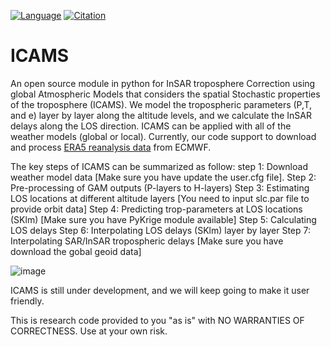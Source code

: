 [![Language](https://img.shields.io/badge/python-3.5%2B-blue.svg)](https://www.python.org/)
[![Citation](https://img.shields.io/badge/doi-10.1016%2Fj.cageo.2020JB020952-blue)](https://doi.org/10.1029/2020JB020952)


# ICAMS

An open source module in python for InSAR troposphere Correction using global Atmospheric Models that considers the spatial Stochastic properties of the troposphere (ICAMS). We model the tropospheric parameters (P,T, and e) layer by layer along the altitude levels, and we calculate the InSAR delays along the LOS direction. ICAMS can be applied with all of the weather models (global or local). Currently, our code support to download and process [ERA5 reanalysis data](https://retostauffer.org/code/Download-ERA5/) from ECMWF. 

The key steps of ICAMS can be summarized as follow:
step 1: Download weather model data [Make sure you have update the user.cfg file].
Step 2: Pre-processing of GAM outputs (P-layers to H-layers) 
Step 3: Estimating LOS locations at different altitude layers [You need to input slc.par file to provide orbit data]
Step 4: Predicting trop-parameters at LOS locations (SKlm) [Make sure you have PyKrige module available]
Step 5: Calculating LOS delays 
Step 6: Interpolating LOS delays (SKlm) layer by layer
Step 7: Interpolating SAR/InSAR tropospheric delays [Make sure you have download the gobal geoid data]

![image](https://user-images.githubusercontent.com/23174164/115958266-54d69500-a539-11eb-96d3-4a826761131f.png)

ICAMS is still under development, and we will keep going to make it user friendly.

This is research code provided to you "as is" with NO WARRANTIES OF CORRECTNESS. Use at your own risk.

